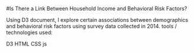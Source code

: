 #Is There a Link Between Household Income and Behavioral Risk Factors?

Using D3 document, I explore certain associations between demographics and behavioral risk factors using survey data collected in 2014.
tools / technologies used:

D3
HTML
CSS
js
